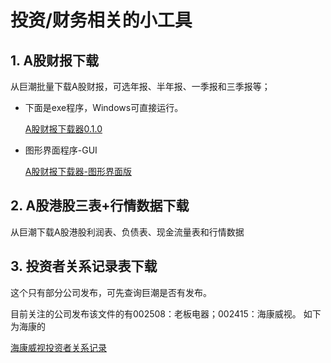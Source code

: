 # 投资/财务相关的小工具

## 1. A股财报下载

从巨潮批量下载A股财报，可选年报、半年报、一季报和三季报等；

- 下面是exe程序，Windows可直接运行。

    [A股财报下载器0.1.0](https://github.com/foodish/FinanceTools/releases/tag/0.1.0)

- 图形界面程序-GUI

    [A股财报下载器-图形界面版](https://github.com/foodish/FinanceTools/releases/tag/0.2.0)

## 2. A股港股三表+行情数据下载

从巨潮下载A股港股利润表、负债表、现金流量表和行情数据

## 3. 投资者关系记录表下载

这个只有部分公司发布，可先查询巨潮是否有发布。

目前关注的公司发布该文件的有002508：老板电器；002415：海康威视。
如下为海康的

[海康威视投资者关系记录](http://www.cninfo.com.cn/information/companyinfo_n.html?fulltext?szsme002415)